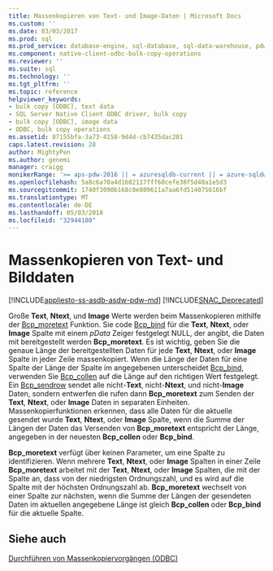 ```yaml
---
title: Massenkopieren von Text- und Image-Daten | Microsoft Docs
ms.custom: ''
ms.date: 03/03/2017
ms.prod: sql
ms.prod_service: database-engine, sql-database, sql-data-warehouse, pdw
ms.component: native-client-odbc-bulk-copy-operations
ms.reviewer: ''
ms.suite: sql
ms.technology: ''
ms.tgt_pltfrm: ''
ms.topic: reference
helpviewer_keywords:
- bulk copy [ODBC], text data
- SQL Server Native Client ODBC driver, bulk copy
- bulk copy [ODBC], image data
- ODBC, bulk copy operations
ms.assetid: 87155bfa-3a73-4158-9d4d-cb7435dac201
caps.latest.revision: 28
author: MightyPen
ms.author: genemi
manager: craigg
monikerRange: '>= aps-pdw-2016 || = azuresqldb-current || = azure-sqldw-latest || >= sql-server-2016 || = sqlallproducts-allversions'
ms.openlocfilehash: 5a8c6a70a4d1682117fff68cefe38f5d40a1e5d3
ms.sourcegitcommit: 1740f3090b168c0e809611a7aa6fd514075616bf
ms.translationtype: MT
ms.contentlocale: de-DE
ms.lasthandoff: 05/03/2018
ms.locfileid: "32944180"
---
```

# <a name="bulk-copying-text-and-image-data"></a>Massenkopieren von Text- und Bilddaten
[!INCLUDE[appliesto-ss-asdb-asdw-pdw-md](../../includes/appliesto-ss-asdb-asdw-pdw-md.md)]
[!INCLUDE[SNAC_Deprecated](../../includes/snac-deprecated.md)]

  Große **Text**, **Ntext**, und **Image** Werte werden beim Massenkopieren mithilfe der [Bcp_moretext](../../relational-databases/native-client-odbc-extensions-bulk-copy-functions/bcp-moretext.md) Funktion. Sie code [Bcp_bind](../../relational-databases/native-client-odbc-extensions-bulk-copy-functions/bcp-bind.md) für die **Text**, **Ntext**, oder **Image** Spalte mit einem *pData* Zeiger festgelegt NULL, der angibt, die Daten mit bereitgestellt werden **Bcp_moretext**. Es ist wichtig, geben Sie die genaue Länge der bereitgestellten Daten für jede **Text**, **Ntext**, oder **Image** Spalte in jeder Zeile massenkopiert. Wenn die Länge der Daten für eine Spalte der Länge der Spalte im angegebenen unterscheidet [Bcp_bind](../../relational-databases/native-client-odbc-extensions-bulk-copy-functions/bcp-bind.md), verwenden Sie [Bcp_collen](../../relational-databases/native-client-odbc-extensions-bulk-copy-functions/bcp-collen.md) auf die Länge auf den richtigen Wert festgelegt. Ein [Bcp_sendrow](../../relational-databases/native-client-odbc-extensions-bulk-copy-functions/bcp-sendrow.md) sendet alle nicht-**Text**, nicht-**Ntext**, und nicht-**Image** Daten, sondern entwerfen die rufen dann **Bcp_moretext** zum Senden der **Text**, **Ntext**, oder **Image** Daten in separaten Einheiten. Massenkopierfunktionen erkennen, dass alle Daten für die aktuelle gesendet wurde **Text**, **Ntext**, oder **Image** Spalte, wenn die Summe der Längen der Daten das Versenden von **Bcp_moretext** entspricht der Länge, angegeben in der neuesten **Bcp_collen** oder **Bcp_bind**.  
  
 **Bcp_moretext** verfügt über keinen Parameter, um eine Spalte zu identifizieren. Wenn mehrere **Text**, **Ntext**, oder **Image** Spalten in einer Zeile **Bcp_moretext** arbeitet mit der **Text**, **Ntext**, oder **Image** Spalten, die mit der Spalte an, dass von der niedrigsten Ordnungszahl, und es wird auf die Spalte mit der höchsten Ordnungszahl ab. **Bcp_moretext** wechselt von einer Spalte zur nächsten, wenn die Summe der Längen der gesendeten Daten im aktuellen angegebene Länge ist gleich **Bcp_collen** oder **Bcp_bind** für die aktuelle Spalte.  
  
## <a name="see-also"></a>Siehe auch  
 [Durchführen von Massenkopiervorgängen &#40;ODBC&#41;](../../relational-databases/native-client-odbc-bulk-copy-operations/performing-bulk-copy-operations-odbc.md)  
  
  

